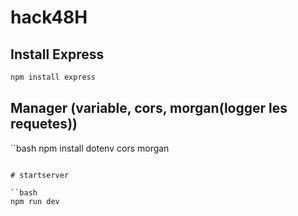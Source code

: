 # hack48H

## Install Express

```bash
npm install express
```
## Manager (variable, cors, morgan(logger les requetes)) 

``bash
npm install dotenv cors morgan
```

# startserver 

``bash
npm run dev
 ```

